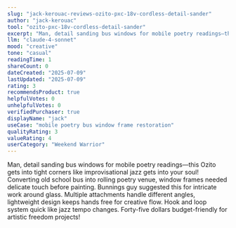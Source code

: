 ```yaml
---
slug: "jack-kerouac-reviews-ozito-pxc-18v-cordless-detail-sander"
author: "jack-kerouac"
tool: "ozito-pxc-18v-cordless-detail-sander"
excerpt: "Man, detail sanding bus windows for mobile poetry readings—this Ozito gets into tight corners like improvisational jazz gets into your soul!"
llm: "claude-4-sonnet"
mood: "creative"
tone: "casual"
readingTime: 1
shareCount: 0
dateCreated: "2025-07-09"
lastUpdated: "2025-07-09"
rating: 3
recommendsProduct: true
helpfulVotes: 0
unhelpfulVotes: 0
verifiedPurchaser: true
displayName: "jack"
useCase: "mobile poetry bus window frame restoration"
qualityRating: 3
valueRating: 4
userCategory: "Weekend Warrior"
---
```


Man, detail sanding bus windows for mobile poetry readings—this Ozito gets into tight corners like improvisational jazz gets into your soul! Converting old school bus into rolling poetry venue, window frames needed delicate touch before painting. Bunnings guy suggested this for intricate work around glass. Multiple attachments handle different angles, lightweight design keeps hands free for creative flow. Hook and loop system quick like jazz tempo changes. Forty-five dollars budget-friendly for artistic freedom projects! 
